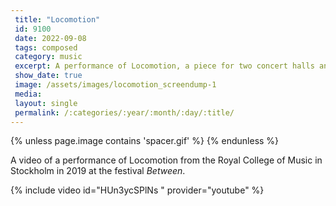 ```yaml
---
 title: "Locomotion"
 id: 9100
 date: 2022-09-08
 tags: composed
 category: music
 excerpt: A performance of Locomotion, a piece for two concert halls and many speakers.
 show_date: true
 image: /assets/images/locomotion_screendump-1
 media: 
 layout: single
 permalink: /:categories/:year/:month/:day/:title/
---
```

{% unless page.image contains 'spacer.gif' %}
{% endunless %}

A video of a performance of Locomotion from the Royal College of Music in Stockholm in 2019 at the festival *Between*.

{% include video id="HUn3ycSPlNs " provider="youtube" %}
